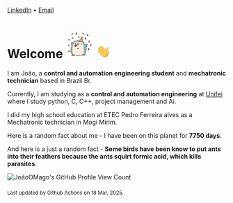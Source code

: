 [LinkedIn](https://www.linkedin.com/in/joão-pedro-gozzoli-b95641301/) &bull;
[Email](joaopedrogozzoli@gmail.com)

# Welcome <img src="happy.gif" height="64px" /> <img src="wave.gif" height="32px" />

I am João, a  **control and automation engineering student** and **mechatronic technician** based in Brazil Br.

Currently, I am studying as a **control and automation engineering** at [Unifei](https://unifei.edu.br) where I study python, C, C++, project management and Ai.

I did my high school education at ETEC Pedro Ferreira alves as a Mechatronic technician in Mogi Mirim.

Here is a random fact about me - I have been on this planet for **7750 days**.

And here is a just a random fact -  **Some birds have been know to put ants into their feathers because the ants squirt formic acid, which kills parasites**.

![JoãoOMago's GitHub Profile View Count](https://komarev.com/ghpvc/?username=JoaoOMago)

<sub>Last updated by Github Actions on 18 Mar, 2025.</sub>
